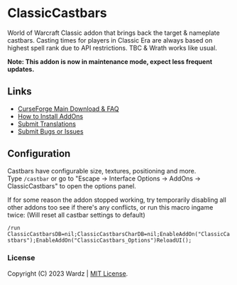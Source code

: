 # ClassicCastbars

World of Warcraft Classic addon that brings back the target & nameplate castbars. Casting times for players in Classic Era are always based on highest spell rank due to API restrictions. TBC & Wrath works like usual.

**Note: This addon is now in maintenance mode, expect less frequent updates.**

## Links

- [CurseForge Main Download & FAQ](https://www.curseforge.com/wow/addons/classiccastbars)
- [How to Install AddOns](https://www.wowinterface.com/forums/faq.php?faq=install)
- [Submit Translations](https://www.curseforge.com/wow/addons/classiccastbars/localization)
- [Submit Bugs or Issues](https://github.com/wardz/ClassicCastbars/issues)

## Configuration

Castbars have configurable size, textures, positioning and more.  
Type `/castbar` or go to "Escape -> Interface Options -> AddOns -> ClassicCastbars" to open the options panel.
  
If for some reason the addon stopped working, try temporarily disabling all other addons too see if there's any conflicts, or run this macro ingame twice: (Will reset all castbar settings to default)

`/run ClassicCastbarsDB=nil;ClassicCastbarsCharDB=nil;EnableAddOn("ClassicCastbars");EnableAddOn("ClassicCastbars_Options")ReloadUI();`

### License

Copyright (C) 2023 Wardz | [MIT License](https://opensource.org/licenses/MIT).
